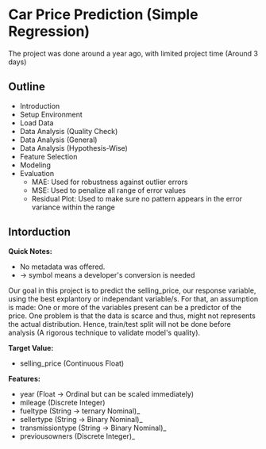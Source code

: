 # Car Price Prediction (Simple Regression)
The project was done around a year ago, with limited project time (Around 3 days)

## Outline
- Introduction
- Setup Environment
- Load Data
- Data Analysis (Quality Check)
- Data Analysis (General)
- Data Analysis (Hypothesis-Wise)
- Feature Selection
- Modeling
- Evaluation
	- MAE: Used for robustness against outlier errors
	- MSE: Used to penalize all range of error values
	- Residual Plot: Used to make sure no pattern appears in the error variance within the range


## Intorduction
**Quick Notes:** 
- No metadata was offered. 
- → symbol means a developer's conversion is needed

Our goal in this project is to predict the selling_price, our response variable, using the best explantory or independant variable/s. For that, an assumption is made: One or more of the variables present can be a predictor of the price. One problem is that the data is scarce and thus, might not represents the actual distribution. Hence, train/test split will not be done before analysis (A rigorous technique to validate model's quality).

**Target Value:**

- selling_price (Continuous Float)

**Features:**

- year (Float → Ordinal but can be scaled immediately)
- mileage (Discrete Integer)
- fueltype (String → ternary Nominal)_
- sellertype (String → Binary Nominal)_
- transmissiontype (String → Binary Nominal)_
- previousowners (Discrete Integer)_